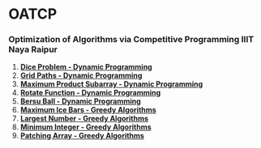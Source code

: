 # OATCP

### Optimization of Algorithms via Competitive Programming IIIT Naya Raipur

1. [**Dice Problem - Dynamic Programming**](https://github.com/akash-dewangan03/OATCP/tree/main/Dice_Combinations) <a href="https://github.com/akash-dewangan03/OATCP/tree/main/Dice_Combinations" style="color: blue;"></a>
2. [**Grid Paths - Dynamic Programming**](https://github.com/akash-dewangan03/OATCP/tree/main/Grid_Paths) <a href="https://github.com/akash-dewangan03/OATCP/tree/main/Grid_Paths" style="color: red;"></a>
3. [**Maximum Product Subarray - Dynamic Programming**](https://github.com/akash-dewangan03/OATCP/tree/main/Maximum_Product_Subarray) <a href="https://github.com/akash-dewangan03/OATCP/tree/main/Maximum_Product_Subarray" style="color: green;"></a>
4. [**Rotate Function - Dynamic Programming**](https://github.com/akash-dewangan03/OATCP/tree/main/Rotate_Function) <a href="https://github.com/akash-dewangan03/OATCP/tree/main/Rotate_Function" style="color: orange;"></a>
5. [**Bersu Ball - Dynamic Programming**](https://github.com/akash-dewangan03/OATCP/tree/main/Bersu_Ball) <a href="https://github.com/akash-dewangan03/OATCP/tree/main/Bersu_Ball" style="color: purple;"></a>
6. [**Maximum Ice Bars - Greedy Algorithms**](https://github.com/akash-dewangan03/OATCP/tree/main/Maximum_Ice_Bars) <a href="https://github.com/akash-dewangan03/OATCP/tree/main/Maximum_Ice_Bars" style="color: brown;"></a>
7. [**Largest Number - Greedy Algorithms**](https://github.com/akash-dewangan03/OATCP/tree/main/Largest_Numbers) <a href="https://github.com/akash-dewangan03/OATCP/tree/main/Largest_Numbers" style="color: teal;"></a>
8. [**Minimum Integer - Greedy Algorithms**](https://github.com/akash-dewangan03/OATCP/tree/main/Minimum_Integer) <a href="https://github.com/akash-dewangan03/OATCP/tree/main/Minimum_Integer" style="color: blue;"></a>
9. [**Patching Array - Greedy Algorithms**](https://github.com/akash-dewangan03/OATCP/tree/main/Patching_Array) <a href="https://github.com/akash-dewangan03/OATCP/tree/main/Patching_Array" style="color: teal;"></a>



